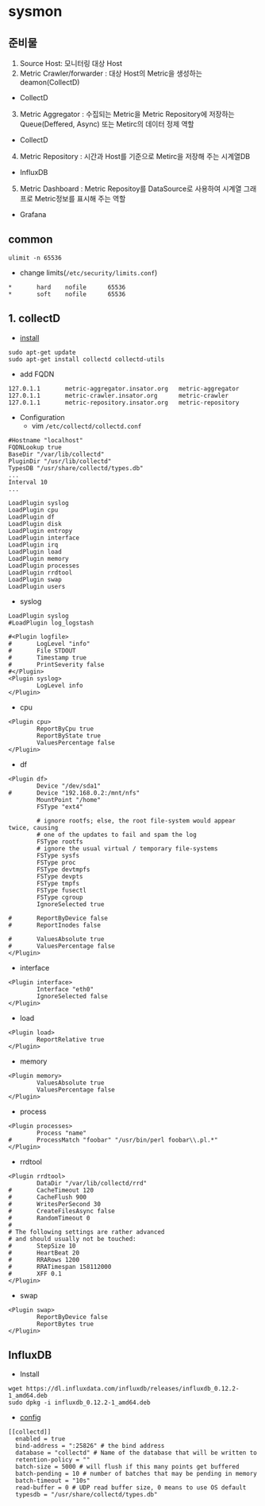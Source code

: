 # sysmon
## 준비물
1. Source Host: 모니터링 대상 Host
2. Metric Crawler/forwarder : 대상 Host의 Metric을 생성하는 deamon(CollectD)
  - CollectD
3. Metric Aggregator : 수집되는 Metric을 Metric Repository에 저장하는 Queue(Deffered, Async) 또는 Metirc의 데이터 정제 역할
  - CollectD
4. Metric Repository : 시간과 Host를 기준으로 Metirc을 저장해 주는 시계열DB
  - InfluxDB
5. Metric Dashboard : Metric Repositoy를 DataSource로 사용하여 시계열 그래프로 Metric정보를 표시해 주는 역할
  - Grafana


## common
```
ulimit -n 65536
```
* change limits(`/etc/security/limits.conf`)
```
* 		hard	nofile		65536
* 		soft	nofile		65536
```

## 1. collectD
* [install](https://www.digitalocean.com/community/tutorials/how-to-configure-collectd-to-gather-system-metrics-for-graphite-on-ubuntu-14-04)
```
sudo apt-get update
sudo apt-get install collectd collectd-utils
```
* add FQDN
```
127.0.1.1       metric-aggregator.insator.org   metric-aggregator
127.0.1.1       metric-crawler.insator.org      metric-crawler
127.0.1.1       metric-repository.insator.org   metric-repository
```
* Configuration
  - vim `/etc/collectd/collectd.conf`
```
#Hostname "localhost"
FQDNLookup true
BaseDir "/var/lib/collectd"
PluginDir "/usr/lib/collectd"
TypesDB "/usr/share/collectd/types.db"
...
Interval 10
...
```
```
LoadPlugin syslog
LoadPlugin cpu
LoadPlugin df
LoadPlugin disk
LoadPlugin entropy
LoadPlugin interface
LoadPlugin irq
LoadPlugin load
LoadPlugin memory
LoadPlugin processes
LoadPlugin rrdtool
LoadPlugin swap
LoadPlugin users
```
* syslog
```
LoadPlugin syslog
#LoadPlugin log_logstash

#<Plugin logfile>
#       LogLevel "info"
#       File STDOUT
#       Timestamp true
#       PrintSeverity false
#</Plugin>
<Plugin syslog>
        LogLevel info
</Plugin>
```
* cpu
```
<Plugin cpu>
        ReportByCpu true
        ReportByState true
        ValuesPercentage false
</Plugin>
```
* df
```
<Plugin df>
        Device "/dev/sda1"
#       Device "192.168.0.2:/mnt/nfs"
        MountPoint "/home"
        FSType "ext4"

        # ignore rootfs; else, the root file-system would appear twice, causing
        # one of the updates to fail and spam the log
        FSType rootfs
        # ignore the usual virtual / temporary file-systems
        FSType sysfs
        FSType proc
        FSType devtmpfs
        FSType devpts
        FSType tmpfs
        FSType fusectl
        FSType cgroup
        IgnoreSelected true

#       ReportByDevice false
#       ReportInodes false

#       ValuesAbsolute true
#       ValuesPercentage false
</Plugin>
```
* interface
```
<Plugin interface>
        Interface "eth0"
        IgnoreSelected false
</Plugin>
```
* load
```
<Plugin load>
        ReportRelative true
</Plugin>
```
* memory
```
<Plugin memory>
        ValuesAbsolute true
        ValuesPercentage false
</Plugin>
```
* process
```
<Plugin processes>
        Process "name"
#       ProcessMatch "foobar" "/usr/bin/perl foobar\\.pl.*"
</Plugin>
```
* rrdtool
```
<Plugin rrdtool>
        DataDir "/var/lib/collectd/rrd"
#       CacheTimeout 120
#       CacheFlush 900
#       WritesPerSecond 30
#       CreateFilesAsync false
#       RandomTimeout 0
#
# The following settings are rather advanced
# and should usually not be touched:
#       StepSize 10
#       HeartBeat 20
#       RRARows 1200
#       RRATimespan 158112000
#       XFF 0.1
</Plugin>
```
* swap
```
<Plugin swap>
        ReportByDevice false
        ReportBytes true
</Plugin>
```


## InfluxDB
* Install
```
wget https://dl.influxdata.com/influxdb/releases/influxdb_0.12.2-1_amd64.deb
sudo dpkg -i influxdb_0.12.2-1_amd64.deb
```
* [config](https://github.com/influxdata/influxdb/blob/master/services/collectd/README.md)
```
[[collectd]]
  enabled = true
  bind-address = ":25826" # the bind address
  database = "collectd" # Name of the database that will be written to
  retention-policy = ""
  batch-size = 5000 # will flush if this many points get buffered
  batch-pending = 10 # number of batches that may be pending in memory
  batch-timeout = "10s"
  read-buffer = 0 # UDP read buffer size, 0 means to use OS default
  typesdb = "/usr/share/collectd/types.db"
```
